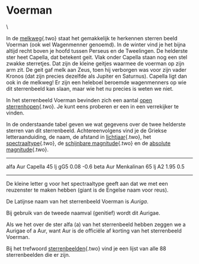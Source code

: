 # Voerman

\

In de [melkweg](melkweg.html){.two} staat het gemakkelijk te herkennen
sterren beeld Voerman (ook wel Wagenmenner genoemd). In de winter vind
je het bijna altijd recht boven je hoofd tussen Perseus en de
Tweelingen. De helderste ster heet Capella, dat betekent geit. Vlak
onder Capella staan nog een stel zwakke sterretjes. Dat zijn de kleine
geitjes waarmee de voerman op zijn arm zit. De geit gaf melk aan Zeus,
toen hij verborgen was voor zijn vader Kronos (dat zijn precies dezelfde
als Jupiter en Saturnus). Capella ligt dan ook in de melkweg! Er zijn
een heleboel beroemde wagenmenners op wie dit sterrenbeeld kan slaan,
maar wie het nu precies is weten we niet.

In het sterrenbeeld Voerman bevinden zich een aantal [open\
sterrenhopen](openster.html){.two}. Je kunt eens proberen er een in een
verrekijker te vinden.

In de onderstaande tabel geven we wat gegevens over de twee helderste
sterren van dit sterrenbeeld. Achtereenvolgens vind je de Griekse
letteraanduiding, de naam, de afstand in
[lichtjaar](lichtjaa.html){.two}, het
[spectraaltype](spectraa.html){.two}, de [schijnbare
magnitude](magnitud.html){.two} en de [absolute
magnitude](absolute.html){.two}.

  ------ ----- ------------ ------- ----- ------ ------
  alfa   Aur   Capella      45 lj   gG5   0.08   -0.6
  beta   Aur   Menkalinan   65 lj   A2    1.95   0.5
  ------ ----- ------------ ------- ----- ------ ------

De kleine letter g voor het spectraaltype geeft aan dat we met een
reuzenster te maken hebben (giant is de Engelse naam voor reus).

De Latijnse naam van het sterrenbeeld Voerman is *Auriga*.

Bij gebruik van de tweede naamval (genitief) wordt dit Aurigae.

Als we het over de ster alfa (a) van het sterrenbeeld hebben zeggen we a
Aurigae of a Aur, want Aur is de officiële af korting van het
sterrenbeeld Voerman.

Bij het trefwoord [sterrenbeelden](sterrenb.html){.two} vind je een
lijst van alle 88 sterrenbeelden die er zijn.
